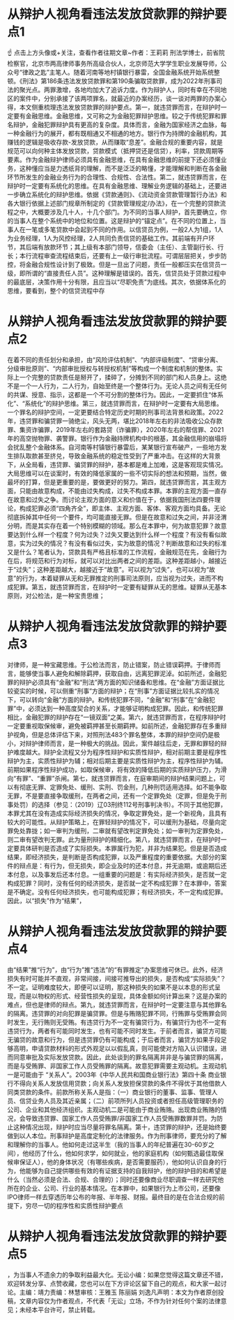 # 从辩护人视角看违法发放贷款罪的辩护要点1

☝ 点击上方头像或+关注，查看作者往期文章~作者：王莉莉 刑法学博士，前省院检察官，北京市两高律师事务所高级合伙人，北京师范大学学生职业发展导师，公众号“律政之匙”主笔人。随着河南等地村镇银行暴雷，全国金融系统开始系统整顿。《刑法》第186条违法发放贷款罪和第190条骗取贷款罪，成为2022年刑事司法的聚光点。两罪激增，各地均加大了追诉力度。作为辩护人，同时有幸在不同地区的案件中，分别承接了该两项罪名，就最近的办案经历，谈一谈对两罪的办案心得，本文侧重梳理违法发放贷款罪的辩护要点。第一，就违贷罪而言，在辩护时一定要有金融思维。金融思维，又可称之为金融犯罪辩护思维。较之于传统犯罪和罪名辩护，金融犯罪辩护具有更高的复杂度。具体而言，金融为国家经济之血脉，每一种金融行为的展开，都有既相通又不相通的地方。银行作为持牌的金融机构，其赚钱的逻辑是吸收存款-发放贷款，从而赚取“息差”。金融合规的重要内容，就是规范可以向何种主体发放贷款，贷款模式（抵押贷还是信贷），利率，贷款周期等要素。作为金融辩护律师必须具有金融思维，在具有金融思维的前提下还必须懂业务，这种懂应当是力透纸背的理解，而不是泛泛的略懂，才能理解和判断在各金融环节所发生的金融业务行为的合理性、合规性、合法性。第二，就违贷罪而言，在辩护时一定要有系统化的思维。在具有金融思维、理解业务逻辑的基础上，还要进一步确立系统化的辩护思维。依据《贷款通则》、《流动资金贷款管理暂行办法》和各大银行依据上述部门规章所制定的《贷款管理规定/办法》，在一个完整的贷款流程之中，大概要涉及几十人，十几个部门。为不同的当事人辩护，首先要确立，你的当事人在整个系统中的地位和位置。这是辩护的“锚定点”。在不同的位置上，当事人在一笔或多笔贷款中会起到不同的作用。以信贷员为例，一般2人为1组，1人为业务经理，1人为风控经理，2人共同负责信贷的基础工作。其前端有开户环节，其后端有放款环节；其上级有本部门领导，信委会（主任）、主管副行长、行长；本行流程审查流程结束后，还要有上一级行审批流程。可谓层层把关，步步防控，将金融合规性设计到了极致。但是一旦出了问题，责任一般都压实在信贷员一级，即所谓的“直接责任人员”。这种理解是错误的。首先，信贷员处于贷款过程中的最底层，决策作用十分有限，且应当以“尽职免责”为底线。其次，依据体系化的思维，要看到，整个的信贷流程中存

# 从辩护人视角看违法发放贷款罪的辩护要点2

在着不同的责任划分和承担，由“风险评估机制”、“内部评级制度”、“贷审分离、分级审批原则”、“内部审批授权与转授权机制”等构成一个制度和机制的整体。实际上一个完整的贷款责任是掰开了，揉碎了，分摊到不同的部门和人员身上。这绝不是一个一人行为，二人行为，自始至终是一个整体行为。无论人员之间有无任何的共谋、授意、指示，这都是一个不可分割的整体行为。因此，一定要抓住“体系化”、“系统化”的辩护思维。第三，就违贷罪而言，在辩护时一定要有大局思维。一个罪名的辩护空间，一定更要结合特定历史时期的刑事司法背景和政策。2022年，违贷罪和骗贷罪一骑绝尘，风头无两，堪比2018年左右的非法吸收公众存款罪、集资诈骗罪，2019年左右的套路贷（诈骗罪），2020年左右的帮信罪、2021年的高空抛物罪、袭警罪。银行作为金融持牌机构中的根基，其金融信用的崩塌将会扰乱整个金融体系。自河南等村镇银行暴雷后，某某银行宣布破产，一些地方发生排队取款甚至挤兑，导致金融系统的稳定性受到了严重冲击。在这样的大背景下，从全局看，违贷罪、骗贷罪的辩护，基本都是难上加难，这是客观现实情况。大局思维可以在谈案时，有效的降低家属的一些不切实际的想法和预期，当然，做最坏的打算，但是更重要的是，要做更好的努力。第四，就违贷罪而言，其主观方面，只能由故意构成，不能由过失构成，过失不构成本罪。本罪的主观方面一直存在故意和过失之争。而讨论主观方面的意义和价值在于，依据我国刑法四要件理论，构成犯罪必须“四角齐全”，即主体、主观方面、客体、客观方面均具备。无论彻底拆掉其中任何一个要件，均可能直接无罪。但是在故意和过失之间，并非泾渭分明，而是其实存在着一个特别模糊的领域。那么在本罪中，何为故意犯罪？故意要达到什么样一个程度？何为过失？过失又要达到什么样一个程度？有没有看似故意，实为过失的情况？有没有看似过失，实为故意的情况？判断故意和过失的标准又是什么？笔者认为，贷款具有严格且标准的工作流程，金融规范在先，金融行为在后，将规范和行为对标，就可以对比出两者之间的差距。这种差距越小，越接近于“过失”；这种差距越大，越接近于“故意”。可以视为“过失”，也可以视为“故意”的行为，本着疑罪从无和无罪推定的刑事司法原则，应当视为过失，进而不构成犯罪。第五，就违贷罪而言，在辩护时一定要有疑罪从无的思维。疑罪从无基本原则，对公检法，是一种宝贵思维；

# 从辩护人视角看违法发放贷款罪的辩护要点3

对律师，是一种宝藏思维。于公检法而言，防止错案，防止错误羁押。于律师而言，能够使当事人避免和解除羁押，获取自由，远离犯罪泥淖。如前所述，金融犯罪的辩护必须具有“金融”和“刑法”两方面的知识储备和思维。在“金融”方面证据比较瓷实的时候，可以侧重“刑事”方面的辩护；在“刑事”方面证据比较扎实的情况下，可以转向“金融”方面的辩护。和传统犯罪不同，“金融”和“刑事”在“金融犯罪”中，必须达到一种高度契合的关系，才能够证明构成犯罪。因此，和传统犯罪相比，金融犯罪的辩护存在“一镜双面”之美。第六，就违贷罪而言，在程序辩护时一定要重视取保候审，避免被羁押甚至长期羁押。如前所述，金融犯罪存在多重辩护视角，但是总体评估下来，对照刑法483个罪名整体，本罪的辩护空间仍是极小，对辩护律师而言，是一种极大的挑战。因此，案件越往后走，无罪和罪轻的辩护难度越大。辩护全流程又分为程序性辩护和实质性辩护，相对前期主要是程序性辩护为主，实质性辩护为辅；相对后期主要是实质性辩护为主，程序性辩护为辅。前期如果程序性辩护成功，如取保候审，将有效的降低后期的实质辩护压力，为滑向“有罪”、“重罪”杀闸。第七，就违贷罪而言，在庭审期间的辩护结果问题上，可以有彻底无罪、定罪免处、缓刑、实刑、罚金刑，几种刑罚适用选择。如不能争取无罪，不是要直接争取缓刑，在两者之间，还有一个定罪免处（定罪，但是免于刑事处罚）的选择（参见：（2019）辽03刑终112号刑事判决书）。不同于其他犯罪，本罪尤其在没有造成实际经济损失的情况，争取定罪免处，是一个新视角，且具有较大的可能性。从辩护策略上，在罪轻辩护的情况下，可以缓刑为基础，尽量向定罪免处靠拢；如一审判为缓刑，二审就有望改判定罪免处；如一审判为定罪免处，则二审有望改判无罪。此为量刑辩护的精细化。第八，就违贷罪而言，在辩护时一定要具体研判是否造成了实际损失。本罪属行为犯，并非为结果犯。但是是否造成结果，即经济损失，是判断是否构成犯罪，以及严重程度的重要依据。大部分的案件的辩点是：有行为，但无损失，即企业及时的还本付息，并无逾期，或逾期后还本付息，以及事发后还本付息。一组重要的问题是：有实际经济损失，是否就一定构成犯罪？同时，没有任何的经济损失，是否就一定不构成犯罪？在本罪中，答案是不确定。没有任何经济损失，也可能构成犯罪；有经济损失，不一定构成犯罪。因此，以“损失”作为“结果”，

# 从辩护人视角看违法发放贷款罪的辩护要点4

由“结果”推“行为”，由“行为”推“违法”的“有罪推定”办案思维可休已。此外，经济损失有时可能并不直观，非常间接，间接可推导出的损失，是否构成“实际损失”？不一定。证明难度较大，即便可以证明，那这种损失的如果不是以本息的形式呈现，而是以物权的形式、经营性损失的呈现，具体金额如何计算出来？这是办案的难点，但也是律师的辩点。第九，就违贷罪而言，在辩护时一定要注意与其他罪名的隔离。违贷罪的对向犯罪是骗贷罪。但是与贿赂犯罪不同，行贿罪与受贿罪会同时发生，无行贿则无受贿。有违贷行为不一定有骗贷行为，有骗贷行为也不一定有违贷行为，两者有可能同时发生，也有可能不同时发生。于前者而言，骗贷方可能无骗贷的故意和行为，但是违贷罪仍有可能构成；于后者而言，骗贷方如果手段足够高明，申请贷款材料的形式外观足以以假乱真，则可能使对方陷入认识错误，进而同意审批及实际发放贷款。因此，此处谈到的罪名隔离并非是与骗贷罪的隔离，而是与受贿罪、非国家工作人员受贿罪的隔离。故意犯罪需要主观动机。主观动机一是可能由于 “关系人”。2003年《中华人民共和国商业银行法》第四十条 商业银行不得向关系人发放信用贷款；向关系人发放担保贷款的条件不得优于其他借款人同类贷款的条件。前款所称关系人是指：（一）商业银行的董事、监事、管理人员、信贷业务人员及其近亲属；（二）前项所列人员投资或者担任高级管理职务的公司、企业和其他经济组织。主观动机二是可能由于商业贿赂。出现商业贿赂的情况，会导致违贷罪、国家工作人员受贿罪/非国家工作人员受贿罪数罪并罚。为防止这种情况出现，辩护时应当尽量将罪名隔离。第十，违贷罪的辩护，还是始终要做到以人本位。刑事辩护是高度定制化的法律服务。作为刑事律师，要充分的了解和理解你的当事人。他如何走过这半生（我的当事人的年纪普遍在30-60岁之间），他经历了什么，他如何求学，如何就业，他的家庭机构（如何甄选最佳取保候审保证人），他的身体状况（有哪些疾病，是否需要服药），他如何认识自身的行为，他能够为自己提供哪些有效的有证据支持的自我辩护，他的辩护目的和希望是什么（当然必须是合法、合规、合理的）；同时还要像商业尽职调查一样去研究他所在的企业、公司、行业的基本情况。在本罪中，如果银行为上市公司，还要像IPO律师一样去穿透历年公布的年报、半年报、财报。最终目的是在合法合规的前提下，穷尽一切的程序性和实质性辩护要点

# 从辩护人视角看违法发放贷款罪的辩护要点5

，为当事人不遗余力的争取利益最大化。无讼小编：如果您觉得这篇文章还不错，欢迎转发分享、点赞收藏，您也可以在下方评论区留下自己的观点，和大家一起讨论。主编：靖力责编：林慧审核：王雅玉 陈丽娟 刘逸凡声明：本文为作者原创投稿，文章内容仅为作者观点，不代表「无讼」立场，不作为针对任何个案的法律意见；未经本平台许可，禁止转载。


